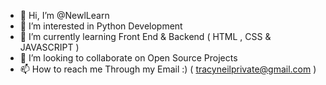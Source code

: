 - 👋 Hi, I’m @NewlLearn
- 👀 I’m interested in Python Development
- 🌱 I’m currently learning Front End & Backend ( HTML , CSS & JAVASCRIPT )
- 💞️ I’m looking to collaborate on Open Source Projects
- 📫 How to reach me Through my Email :) ( tracyneilprivate@gmail.com )

<!---
NewlLearn/NewlLearn is a ✨ special ✨ repository because its `README.md` (this file) appears on your GitHub profile.
You can click the Preview link to take a look at your changes.
--->
